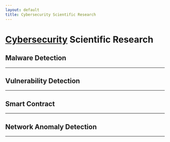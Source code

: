 ```yaml
---
layout: default
title: Cybersecurity Scientific Research
---
```


# [Cybersecurity](https://en.wikipedia.org/wiki/Computer_security) Scientific Research

## Malware Detection

---

## Vulnerability Detection

---

## Smart Contract

---

## Network Anomaly Detection

---
